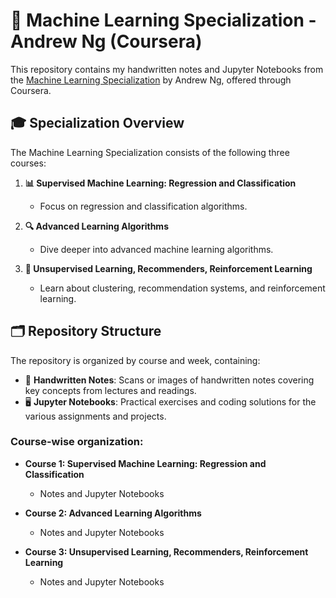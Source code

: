 # 🌟 Machine Learning Specialization - Andrew Ng (Coursera)

This repository contains my handwritten notes and Jupyter Notebooks from the [Machine Learning Specialization](https://www.coursera.org/specializations/machine-learning-introduction) by Andrew Ng, offered through Coursera.

## 🎓 Specialization Overview

The Machine Learning Specialization consists of the following three courses:

1. **📊 Supervised Machine Learning: Regression and Classification**
   - Focus on regression and classification algorithms.

2. **🔍 Advanced Learning Algorithms**
   - Dive deeper into advanced machine learning algorithms.

3. **🧠 Unsupervised Learning, Recommenders, Reinforcement Learning**
   - Learn about clustering, recommendation systems, and reinforcement learning.

## 🗂️ Repository Structure

The repository is organized by course and week, containing:

- 📓 **Handwritten Notes**: Scans or images of handwritten notes covering key concepts from lectures and readings.
- 🖥️ **Jupyter Notebooks**: Practical exercises and coding solutions for the various assignments and projects.

### Course-wise organization:
- **Course 1: Supervised Machine Learning: Regression and Classification**
  - Notes and Jupyter Notebooks

- **Course 2: Advanced Learning Algorithms**
  - Notes and Jupyter Notebooks

- **Course 3: Unsupervised Learning, Recommenders, Reinforcement Learning**
  - Notes and Jupyter Notebooks 
 
 

